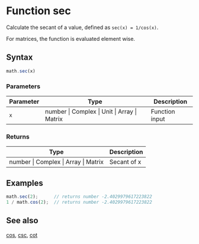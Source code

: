 # Function sec

Calculate the secant of a value, defined as `sec(x) = 1/cos(x)`.

For matrices, the function is evaluated element wise.


## Syntax

```js
math.sec(x)
```

### Parameters

Parameter | Type | Description
--------- | ---- | -----------
`x` | number &#124; Complex &#124; Unit &#124; Array &#124; Matrix | Function input

### Returns

Type | Description
---- | -----------
number &#124; Complex &#124; Array &#124; Matrix | Secant of x


## Examples

```js
math.sec(2);      // returns number -2.4029979617223822
1 / math.cos(2);  // returns number -2.4029979617223822
```


## See also

[cos](cos.md),
[csc](csc.md),
[cot](cot.md)


<!-- Note: This file is automatically generated from source code comments. Changes made in this file will be overridden. -->
